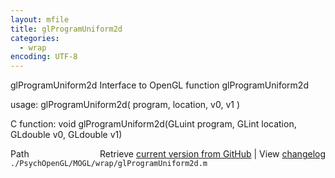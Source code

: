 ```yaml
---
layout: mfile
title: glProgramUniform2d
categories:
  - wrap
encoding: UTF-8
---
```


glProgramUniform2d  Interface to OpenGL function glProgramUniform2d

usage:  glProgramUniform2d( program, location, v0, v1 )

C function:  void glProgramUniform2d(GLuint program, GLint location, GLdouble v0, GLdouble v1)


<div class="code_header" style="text-align:right;">
  <span style="float:left;">Path&nbsp;&nbsp;</span> <span class="counter">Retrieve <a href=
  "https://raw.github.com/Psychtoolbox-3/Psychtoolbox-3/beta/./PsychOpenGL/MOGL/wrap/glProgramUniform2d.m">current version from GitHub</a> | View <a href=
  "https://github.com/Psychtoolbox-3/Psychtoolbox-3/commits/beta/./PsychOpenGL/MOGL/wrap/glProgramUniform2d.m">changelog</a></span>
</div>
<div class="code">
  <code>./PsychOpenGL/MOGL/wrap/glProgramUniform2d.m</code>
</div>
